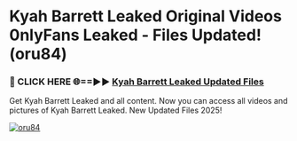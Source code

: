 # Kyah Barrett Leaked Original Videos 0nlyFans Leaked - Files Updated! (oru84)

<h3>🔴 CLICK HERE 🌐==►► <a href="https://tinyurl.com/2m67pmp6" rel="nofollow">Kyah Barrett Leaked Updated Files</a></h3>

Get Kyah Barrett Leaked and all content. Now you can access all videos and pictures of Kyah Barrett Leaked. New Updated Files 2025!

[![oru84](https://i.imgur.com/H4QAA4z.gif)](https://tinyurl.com/2m67pmp6)